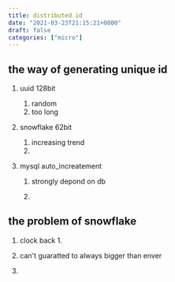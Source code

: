 ```yaml
---
title: distributed id 
date: "2021-03-23T21:15:21+0800"
draft: false
categories: ["micro"]
---
```



## the way of generating unique id

1. uuid
   128bit
   1. random
   2. too long
2. snowflake
   62bit
    1. increasing trend
    2.  

3. mysql
   auto_increatement
    1. strongly depond on db

    2.

## the problem of snowflake

1. clock back
   1.
2. can't guaratted to always bigger than enver

3.
